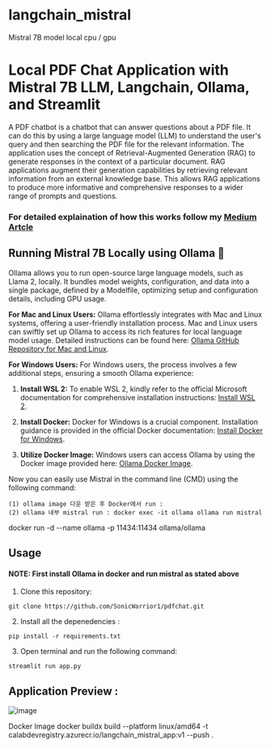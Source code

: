 # langchain_mistral
Mistral 7B model  local cpu / gpu
# Local PDF Chat Application with Mistral 7B LLM, Langchain, Ollama, and Streamlit

A PDF chatbot is a chatbot that can answer questions about a PDF file. It can do this by using a large language model (LLM) to understand the user's query and then searching the PDF file for the relevant information. The application uses the concept of Retrieval-Augmented Generation (RAG) to generate responses in the context of a particular document. RAG applications augment their generation capabilities by retrieving relevant information from an external knowledge base. This allows RAG applications to produce more informative and comprehensive responses to a wider range of prompts and questions.
### For detailed explaination of how this works follow my [Medium Artcle](https://medium.com/@harjot802/building-a-local-pdf-chat-application-with-mistral-7b-llm-langchain-ollama-and-streamlit-67b314fbab57)
## Running Mistral 7B Locally using Ollama 🦙

Ollama allows you to run open-source large language models, such as Llama 2, locally. It bundles model weights, configuration, and data into a single package, defined by a Modelfile, optimizing setup and configuration details, including GPU usage.

**For Mac and Linux Users:**
Ollama effortlessly integrates with Mac and Linux systems, offering a user-friendly installation process. Mac and Linux users can swiftly set up Ollama to access its rich features for local language model usage. Detailed instructions can be found here: [Ollama GitHub Repository for Mac and Linux](https://github.com/ollama/ollama).

**For Windows Users:**
For Windows users, the process involves a few additional steps, ensuring a smooth Ollama experience:

1. **Install WSL 2:** To enable WSL 2, kindly refer to the official Microsoft documentation for comprehensive installation instructions: [Install WSL 2](https://learn.microsoft.com/en-us/windows/wsl/install).

2. **Install Docker:** Docker for Windows is a crucial component. Installation guidance is provided in the official Docker documentation: [Install Docker for Windows](https://docs.docker.com/desktop/install/windows-install).

3. **Utilize Docker Image:** Windows users can access Ollama by using the Docker image provided here: [Ollama Docker Image](https://hub.docker.com/r/ollama/ollama).

Now you can easily use Mistral in the command line (CMD) using the following command:

```
(1) ollama image 다운 받은 후 Docker에서 run :
(2) ollama 내부 mistral run : docker exec -it ollama ollama run mistral

```

docker run -d --name ollama -p 11434:11434 ollama/ollama


## Usage
#### NOTE: First install Ollama in docker and run mistral as stated above

1. Clone this repository:
   
 ```
 git clone https://github.com/SonicWarrior1/pdfchat.git
 ```
2. Install all the depenedencies :
   
```
pip install -r requirements.txt
```
3. Open terminal and run the following command:
```
streamlit run app.py
```
## Application Preview :
![image](https://github.com/SonicWarrior1/pdfchat/assets/73881129/32f9685b-f70e-48da-8e6f-9fdce1fdd0cc)




Docker Image 
docker buildx build --platform linux/amd64 -t calabdevregistry.azurecr.io/langchain_mistral_app:v1 --push .
